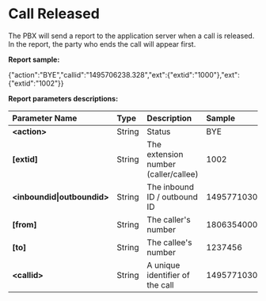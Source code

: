 # Call Released

The PBX will send a report to the application server when a call is released. In the report, the party who ends the call will appear first.

**Report sample:**

{"action":"BYE","callid":"1495706238.328","ext":{"extid":"1000"},"ext":{"extid":"1002"}}

**Report parameters descriptions:**

| **Parameter Name** | **Type** | **Description** | **Sample** |
| :--- | :--- | :--- | :--- |
| **&lt;action&gt;** | String | Status | BYE |
| **\[extid\]** | String | The extension number \(caller/callee\) | 1002 |
| **&lt;inboundid&#124;outboundid&gt;** | String | The inbound ID / outbound ID | 1495771030.366 |
| **\[from\]** | String | The caller's number | 1806354000 |
| **\[to\]** | String | The callee's number | 1237456 |
| **&lt;callid&gt;** | String | A unique identifier of the call | 1495771030.365 |




